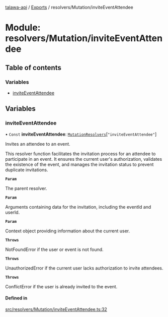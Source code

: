 [talawa-api](../README.md) / [Exports](../modules.md) / resolvers/Mutation/inviteEventAttendee

# Module: resolvers/Mutation/inviteEventAttendee

## Table of contents

### Variables

- [inviteEventAttendee](resolvers_Mutation_inviteEventAttendee.md#inviteeventattendee)

## Variables

### inviteEventAttendee

• `Const` **inviteEventAttendee**: [`MutationResolvers`](types_generatedGraphQLTypes.md#mutationresolvers)[``"inviteEventAttendee"``]

Invites an attendee to an event.

This resolver function facilitates the invitation process for an attendee to participate in an event.
It ensures the current user's authorization, validates the existence of the event, and manages the invitation status
to prevent duplicate invitations.

**`Param`**

The parent resolver.

**`Param`**

Arguments containing data for the invitation, including the eventId and userId.

**`Param`**

Context object providing information about the current user.

**`Throws`**

NotFoundError if the user or event is not found.

**`Throws`**

UnauthorizedError if the current user lacks authorization to invite attendees.

**`Throws`**

ConflictError if the user is already invited to the event.

#### Defined in

[src/resolvers/Mutation/inviteEventAttendee.ts:32](https://github.com/PalisadoesFoundation/talawa-api/blob/53234da/src/resolvers/Mutation/inviteEventAttendee.ts#L32)
